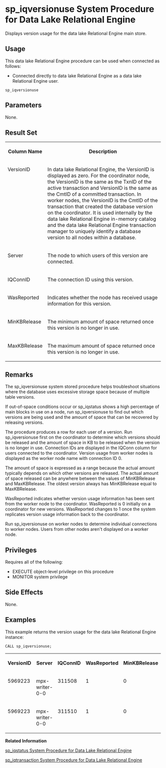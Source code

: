 <!-- loioa5bd6f9384f21015a6c5a6fa5a764404 -->

# sp\_iqversionuse System Procedure for Data Lake Relational Engine

Displays version usage for the data lake Relational Engine main store.



<a name="loioa5bd6f9384f21015a6c5a6fa5a764404__section_umy_gqn_14b"/>

## Usage

This data lake Relational Engine procedure can be used when connected as follows:

-   Connected directly to data lake Relational Engine as a data lake Relational Engine user.



```
sp_iqversionuse
```



<a name="loioa5bd6f9384f21015a6c5a6fa5a764404__section_tpm_xxc_yyb"/>

## Parameters

None.



<a name="loioa5bd6f9384f21015a6c5a6fa5a764404__section_e5v_b4m_nbb"/>

## Result Set


<table>
<tr>
<th valign="top">

Column Name

</th>
<th valign="top">

Description

</th>
</tr>
<tr>
<td valign="top">

VersionID

</td>
<td valign="top">

In data lake Relational Engine, the VersionID is displayed as zero. For the coordinator node, the VersionID is the same as the TxnID of the active transaction and VersionID is the same as the CmtID of a committed transaction. In worker nodes, the VersionID is the CmtID of the transaction that created the database version on the coordinator. It is used internally by the data lake Relational Engine in-memory catalog and the data lake Relational Engine transaction manager to uniquely identify a database version to all nodes within a database.

</td>
</tr>
<tr>
<td valign="top">

Server

</td>
<td valign="top">

The node to which users of this version are connected.

</td>
</tr>
<tr>
<td valign="top">

IQConnID

</td>
<td valign="top">

The connection ID using this version.

</td>
</tr>
<tr>
<td valign="top">

WasReported

</td>
<td valign="top">

Indicates whether the node has received usage information for this version.

</td>
</tr>
<tr>
<td valign="top">

MinKBRelease

</td>
<td valign="top">

The minimum amount of space returned once this version is no longer in use.

</td>
</tr>
<tr>
<td valign="top">

MaxKBRelease

</td>
<td valign="top">

The maximum amount of space returned once this version is no longer in use.

</td>
</tr>
</table>



<a name="loioa5bd6f9384f21015a6c5a6fa5a764404__iq_refbb_1837"/>

## Remarks

The sp\_iqversionuse system stored procedure helps troubleshoot situations where the database uses excessive storage space because of multiple table versions.

If out-of-space conditions occur or sp\_iqstatus shows a high percentage of main blocks in use on a node, run sp\_iqversionuse to find out which versions are being used and the amount of space that can be recovered by releasing versions.

The procedure produces a row for each user of a version. Run sp\_iqversionuse first on the coordinator to determine which versions should be released and the amount of space in KB to be released when the version is no longer in use. Connection IDs are displayed in the IQConn column for users connected to the coordinator. Version usage from worker nodes is displayed as the worker node name with connection ID 0.

The amount of space is expressed as a range because the actual amount typically depends on which other versions are released. The actual amount of space released can be anywhere between the values of MinKBRelease and MaxKBRelease. The oldest version always has MinKBRelease equal to MaxKBRelease.

WasReported indicates whether version usage information has been sent from the worker node to the coordinator. WasReported is 0 initially on a coordinator for new versions. WasReported changes to 1 once the system replicates version usage information back to the coordinator.

Run sp\_iqversionuse on worker nodes to determine individual connections to worker nodes. Users from other nodes aren't displayed on a worker node.



<a name="loioa5bd6f9384f21015a6c5a6fa5a764404__iq_refbb_1836"/>

## Privileges

Requires all of the following:

-   EXECUTE object-level privilege on this procedure 
-   MONITOR system privilege



## Side Effects

None.



<a name="loioa5bd6f9384f21015a6c5a6fa5a764404__iq_refbb_1839"/>

## Examples

This example returns the version usage for the data lake Relational Engine instance:

```
CALL sp_iqversionuse;
```


<table>
<tr>
<th valign="top">

VersionID

</th>
<th valign="top">

Server

</th>
<th valign="top">

IQConnID

</th>
<th valign="top">

WasReported

</th>
<th valign="top">

MinKBRelease

</th>
<th valign="top">

MaxKBRelease

</th>
</tr>
<tr>
<td valign="top">

5969223

</td>
<td valign="top">

mpx-writer-0-0

</td>
<td valign="top">

311508

</td>
<td valign="top">

1

</td>
<td valign="top">

0

</td>
<td valign="top">

0

</td>
</tr>
<tr>
<td valign="top">

5969223

</td>
<td valign="top">

mpx-writer-0-0

</td>
<td valign="top">

311510

</td>
<td valign="top">

1

</td>
<td valign="top">

0

</td>
<td valign="top">

0

</td>
</tr>
</table>

**Related Information**  


[sp\_iqstatus System Procedure for Data Lake Relational Engine](sp-iqstatus-system-procedure-for-data-lake-relational-engine-a5b8569.md "Displays a variety of data lake Relational Engine status information about the current database.")

[sp\_iqtransaction System Procedure for Data Lake Relational Engine](sp-iqtransaction-system-procedure-for-data-lake-relational-engine-a5bb670.md "Shows information about transactions and versions.")

